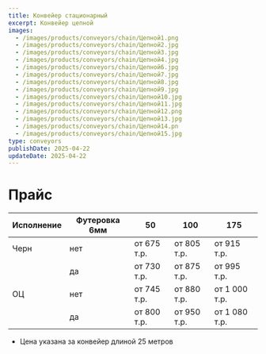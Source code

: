 ```yaml
---
title: Конвейер стационарный
excerpt: Конвейер цепной
images:
  - /images/products/conveyors/chain/Цепной1.png
  - /images/products/conveyors/chain/Цепной2.jpg
  - /images/products/conveyors/chain/Цепной3.jpg
  - /images/products/conveyors/chain/Цепной4.jpg
  - /images/products/conveyors/chain/Цепной6.jpg
  - /images/products/conveyors/chain/Цепной7.jpg
  - /images/products/conveyors/chain/Цепной8.jpg
  - /images/products/conveyors/chain/Цепной9.jpg
  - /images/products/conveyors/chain/Цепной10.jpg
  - /images/products/conveyors/chain/Цепной11.jpg
  - /images/products/conveyors/chain/Цепной12.png
  - /images/products/conveyors/chain/Цепной13.jpg
  - /images/products/conveyors/chain/Цепной14.pn
  - /images/products/conveyors/chain/Цепной15.jpg
type: conveyors
publishDate: 2025-04-22
updateDate: 2025-04-22
---
```


# Прайс

| Исполнение | Футеровка 6мм | 50          | 100         | 175           |
| ---------- | ------------- | ----------- | ----------- | ------------- |
| Черн       | нет           | от 675 т.р. | от 805 т.р. | от 915 т.р.   |
|            | да            | от 730 т.р. | от 875 т.р. | от 995 т.р.   |
| ОЦ         | нет           | от 745 т.р. | от 880 т.р. | от 1 000 т.р. |
|            | да            | от 800 т.р. | от 950 т.р. | от 1 080 т.р. |

- Цена указана за конвейер длиной 25 метров
